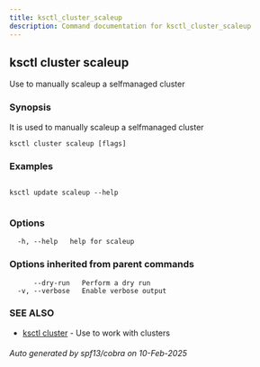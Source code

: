```yaml
---
title: ksctl_cluster_scaleup
description: Command documentation for ksctl_cluster_scaleup
---
```


## ksctl cluster scaleup

Use to manually scaleup a selfmanaged cluster

### Synopsis

It is used to manually scaleup a selfmanaged cluster

```
ksctl cluster scaleup [flags]
```

### Examples

```

ksctl update scaleup --help
		
```

### Options

```
  -h, --help   help for scaleup
```

### Options inherited from parent commands

```
      --dry-run   Perform a dry run
  -v, --verbose   Enable verbose output
```

### SEE ALSO

* [ksctl cluster](ksctl_cluster.md)	 - Use to work with clusters

###### Auto generated by spf13/cobra on 10-Feb-2025
